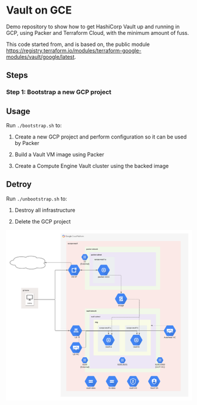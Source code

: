 # Vault on GCE

Demo repository to show how to get HashiCorp Vault up and running in GCP, using Packer and Terraform Cloud, with the minimum amount of fuss.

This code started from, and is based on, the public module https://registry.terraform.io/modules/terraform-google-modules/vault/google/latest.

## Steps

### Step 1: Bootstrap a new GCP project

## Usage

Run `./bootstrap.sh` to:

1. Create a new GCP project and perform configuration so it can be used by Packer

1. Build a Vault VM image using Packer

1. Create a Compute Engine Vault cluster using the backed image

## Detroy

Run `./unbootstrap.sh` to:

1. Destroy all infrastructure

1. Delete the GCP project


![Vault on GCE](vault-on-gce-full.png "Vault on GCE")